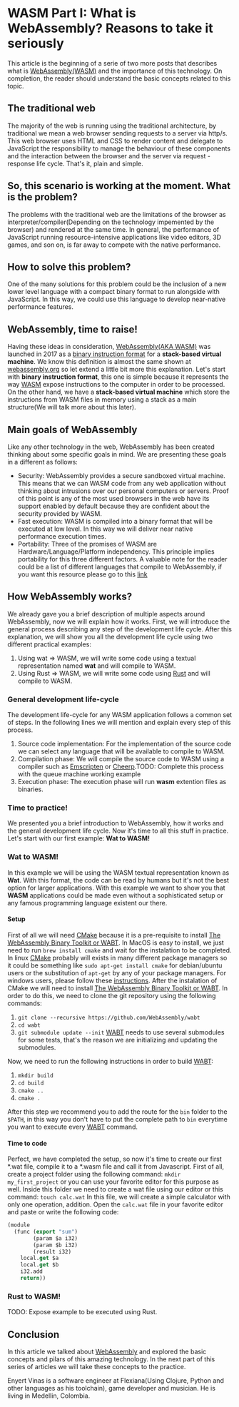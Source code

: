 # WASM Part I: What is WebAssembly? Reasons to take it seriously
This article is the beginning of a serie of two more posts that describes what is [WebAssembly(WASM)](https://webassembly.org/)
and the importance of this technology. On completion, the reader should understand the basic
concepts related to this topic.
## The traditional web
The majority of the web is running using the traditional architecture, by traditional we mean
a web browser sending requests to a server via http/s. This web browser uses HTML and CSS to render 
content and delegate to JavaScript the responsibility to manage the behaviour of these components and the
interaction between the browser and the server via request - response life cycle. That's it, plain
and simple. 
## So, this scenario is working at the moment. What is the problem?
The problems with the traditional web are the limitations of the browser as interpreter/compiler(Depending
on the technology impemented by the browser) and rendered at the same time. In general, the performance of
JavaScript running resource-intensive applications like video editors, 3D games, and son on, is far away to
compete with the native performance.
## How to solve this problem? 
One of the many solutions for this problem could be the inclusion of a new lower level language with a compact
binary format to run alongside with JavaScript. In this way, we could use this language to develop near-native
performance features.
## WebAssembly, time to raise!
Having these ideas in consideration, [WebAssembly(AKA WASM)](https://webassembly.org/) was launched in 2017 as a [binary instruction format](https://webassembly.github.io/spec/core/binary/index.html)
for a **stack-based virtual machine**. We know this definition is almost the same shown at [webassembly.org](https://webassembly.org/)
so let extend a little bit more this explanation. Let's start with **binary instruction format**, this one is simple
because it represents the way [WASM](https://webassembly.org/) expose instructions to the computer in order to be processed. On
the other hand, we have a **stack-based virtual machine** which store the instructions from WASM files in memory
using a stack as a main structure(We will talk more about this later).
## Main goals of WebAssembly
Like any other technology in the web, WebAssembly has been created thinking about some specific goals in mind. We are
presenting these goals in a different as follows:
- Security: WebAssembly provides a secure sandboxed virtual machine. This means that we can WASM code from any web application
without thinking about intrusions over our personal computers or servers. Proof of this point is any of the most used browsers
in the web have its support enabled by default because they are confident about the security provided by WASM.
- Fast execution: WASM is compiled into a binary format that will be executed at low level. In this way we will deliver
near native performance execution times.
- Portability: Three of the promises of WASM are Hardware/Language/Platform independency. This principle implies portability
for this three different factors.
A valuable note for the reader could be a list of different languages that compile to WebAssembly, if you want this resource please
go to this [link](https://github.com/appcypher/awesome-wasm-langs)
## How WebAssembly works?
We already gave you a brief description of multiple aspects around WebAssembly, now we will explain how it works. First, we will introduce
the general process describing any step of the development life cycle.
After this explanation, we will show you all the development life cycle using two different practical examples:
1) Using wat => WASM, we will write some code using a textual representation named **wat** and will compile to WASM.
2) Using Rust => WASM, we will write some code using [Rust](https://www.rust-lang.org/) and will compile to WASM.
### General development life-cycle
The development life-cycle for any WASM application follows a common set of steps. In the following lines we will mention
and explain every step of this process.
1) Source code implementation: For the implementation of the source code we can select any language that will be available
to compile to WASM.
2) Compilation phase: We will compile the source code to WASM using a compiler such as [Emscripten](https://emscripten.org/) or [Cheerp](https://leaningtech.com/cheerp/).TODO: Complete this process with the queue machine working example
3) Execution phase: The execution phase will run **wasm** extention files as binaries. 
### Time to practice!
We presented you a brief introduction to WebAssembly, how it works and the general development life cycle. Now it's time
to all this stuff in practice. Let's start with our first example: **Wat to WASM!**
### Wat to WASM!
In this example we will be using the WASM textual representation known as **Wat**. With this format, the code can be read
by humans but it's not the best option for larger applications. With this example we want to show you that **WASM** applications
could be made even without a sophisticated setup or any famous programming language existent our there.
#### Setup
First of all we will need [CMake](https://cmake.org/) because it is a pre-requisite to install [The WebAssembly Binary Toolkit or WABT](https://github.com/webassembly/wabt). In
MacOS is easy to install, we just need to run ```brew install cmake``` and wait for the instalation to be completed. In linux [CMake](https://cmake.org/) probably
will exists in many different package managers so it could be something like ```sudo apt-get install cmake``` for debian/ubuntu users or the substitution of ```apt-get```
by any of your package managers. For windows users, please follow these [instructions](https://cmake.org/install/).
After the instalation of CMake we will need to install [The WebAssembly Binary Toolkit or WABT](https://github.com/webassembly/wabt). In order to do this,
we need to clone the git repository using the following commands:
1) ```git clone --recursive https://github.com/WebAssembly/wabt```
2) ```cd wabt```
3) ```git submodule update --init```
[WABT](https://github.com/webassembly/wabt) needs to use several submodules for some tests, that's the reason we are initializing and updating the submodules.

Now, we need to run the following instructions in order to build [WABT](https://github.com/webassembly/wabt):
1) ```mkdir build```
2) ```cd build```
3) ```cmake ..```
4) ```cmake .```

After this step we recommend you to add the route for the ```bin``` folder to the ```$PATH```, in this way you don't have to put
the complete path to ```bin``` everytime you want to execute every [WABT](https://github.com/webassembly/wabt) command.
#### Time to code
Perfect, we have completed the setup, so now it's time to create our first *.wat file, compile it to a *.wasm file and call it from Javascript.
First of all, create a project folder using the following command:
```mkdir my_first_project```
or you can use your favorite editor for this purpose as well. Inside this folder we need to create a wat file using our editor or this command:
```touch calc.wat```
In this file, we will create a simple calculator with only one operation, addition.
Open the ```calc.wat``` file in your favorite editor and paste or write the following code:
```lisp
(module
  (func (export "sum") 
        (param $a i32)
        (param $b i32)
        (result i32)
    local.get $a
    local.get $b
    i32.add
    return))
```
### Rust to WASM!
TODO: Expose example to be executed using Rust.
## Conclusion
In this article we talked about [WebAssembly](https://webassembly.org/) and explored the basic concepts and pilars
of this amazing technology. In the next part of this series of articles we will take these concepts to the practice.

Enyert Vinas is a software engineer at Flexiana(Using Clojure, Python and other languages as his toolchain), game developer and
musician. He is living in Medellin, Colombia.
